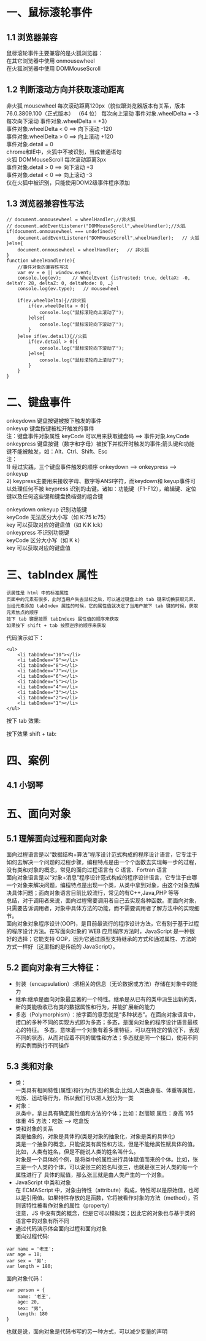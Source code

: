 # 一、鼠标滚轮事件  
## 1.1 浏览器兼容  
鼠标滚轮事件主要兼容的是火狐浏览器：  
    在其它浏览器中使用 onmousewheel  
    在火狐浏览器中使用 DOMMouseScroll  
## 1.2 判断滚动方向并获取滚动距离  
非火狐 mousewheel  每次滚动距离120px（貌似跟浏览器版本有关系，版本 76.0.3809.100（正式版本） （64 位） 每次向上滚动 事件对象.wheelDelta = -3 每次向下滚动 事件对象.wheelDelta = +3）  
    事件对象.wheelDelta < 0 ==> 向下滚动    -120  
    事件对象.wheelDelta > 0 ==> 向上滚动    +120  
    事件对象.detail = 0  
    chrome和IE中，火狐中不被识别，当成普通语句  
火狐 DOMMouseScroll   每次滚动距离3px  
    事件对象.detail > 0 ==> 向下滚动    +3  
    事件对象.detail < 0 ==> 向上滚动    -3  
    仅在火狐中被识别，只能使用DOM2级事件程序添加  
## 1.3 浏览器兼容性写法  
```  
// document.onmousewheel = wheelHandler;//非火狐  
// document.addEventListener("DOMMouseScroll",wheelHandler);//火狐  
if(document.onmousewheel === undefined){  
    document.addEventListener("DOMMouseScroll",wheelHandler);   // 火狐  
}else{  
    document.onmousewheel = wheelHandler;   // 非火狐  
}  
function wheelHandler(e){  
    //事件对象的兼容性写法  
    var ev = e || window.event;  
    console.log(ev);    // WheelEvent {isTrusted: true, deltaX: -0, deltaY: 28, deltaZ: 0, deltaMode: 0, …}  
    console.log(ev.type);   // mousewheel  
  
    if(ev.wheelDelta){//非火狐  
        if(ev.wheelDelta > 0){  
            console.log("鼠标滚轮向上滚动了");  
        }else{  
            console.log("鼠标滚轮向下滚动了");  
        }  
    }else if(ev.detail){//火狐  
        if(ev.detail > 0){  
            console.log("鼠标滚轮向下滚动了");  
        }else{  
            console.log("鼠标滚轮向上滚动了");  
        }  
    }  
}  
```  
# 二、键盘事件  
onkeydown 键盘按键被按下触发的事件      
onkeyup 键盘按键被松开触发的事件  
    注：键盘事件对象属性 keyCode 可以用来获取键盘码 ==> 事件对象.keyCode  
onkeypress 键盘按键（数字和字母）被按下并松开时触发的事件;箭头键和功能键不能被触发，如：Alt、Ctrl、Shift、Esc  
    注：  
        1) 经过实践，三个键盘事件触发的顺序 onkeydown --> onkeypress --> onkeyup  
        2) keypress主要用来接收字母、数字等ANSI字符，而keydown和 keyup事件可以处理任何不被 keypress 识别的击键。诸如：功能键（F1-F12），编辑键、定位键以及任何这些键和键盘换档键的组合键  
  
onkeydown onkeyup 识别功能键  
    keyCode 无法区分大小写（如 K:75 k:75）  
    key 可以获取对应的键盘值（如 K:K k:k）  
onkeypress 不识别功能键  
    keyCode 区分大小写（如 K k）  
    key 可以获取对应的键盘值  
# 三、tabIndex 属性  
    该属性是 html 中的标准属性  
    页面中的元素有很多，此时当用户失去鼠标之后，可以通过键盘上的 tab 键来切换获取元素，当给元素添加 tabIndex 属性的时候，它的属性值就决定了当用户按下 tab 键的时候，获取元素焦点的顺序  
    按下 tab 键是按照 tabIndexs 属性值的顺序来获取  
    如果按下 shift + tab 按照逆序的顺序来获取  
代码演示如下：  
```  
<ul>  
    <li tabIndex="10"></li>  
    <li tabIndex="9"></li>  
    <li tabIndex="8"></li>  
    <li tabIndex="7"></li>  
    <li tabIndex="6"></li>  
    <li tabIndex="5"></li>  
    <li tabIndex="4"></li>  
    <li tabIndex="3"></li>  
    <li tabIndex="2"></li>  
    <li tabIndex="1"></li>  
</ul>  
```  
按下 tab 效果:  
<!-- TODO -->  
按下效果 shift + tab:  
<!-- TODO -->  
# 四、案例  
## 4.1 小钢琴  
# 五、面向对象  
## 5.1 理解面向过程和面向对象  
面向过程语言是以“数据结构+算法”程序设计范式构成的程序设计语言，它专注于如何去解决一个问题的过程步骤，编程特点是由一个个函数去实现每一步的过程，没有类和对象的概念，常见的面向过程语言有 C 语言、Fortran 语言  
面向对象语言是以“对象+消息”程序设计范式构成的程序设计语言，它专注于由哪一个对象来解决问题，编程特点是出现一个类，从类中拿到对象，由这个对象去解决具体问题；面向对象语言目前比较流行，常见的有C++,Java,PHP 等等  
总结，对于调用者来说，面向过程需要调用者自己去实现各种函数。而面向对象，只需要告诉调用者，对象中具体方法的功能，而不需要调用者了解方法中的实现细节。  
面向对象对象程序设计(OOP)，是目前最流行的程序设计方法，它有别于基于过程的程序设计方法。在写面向对象的 WEB 应用程序方法时，JavaScript 是一种很好的选择；它能支持 OOP，因为它通过原型支持继承的方式和通过属性、方法的方式一样好（这里指的是传统的 JavaScript）。  
## 5.2 面向对象有三大特征：  
- 封装（encapsulation）:把相关的信息（无论数据或方法）存储在对象中的能力  
- 继承:继承是面向对象最显著的一个特性。继承是从已有的类中派生出新的类，新的类能吸收已有类的数据属性和行为，并能扩展新的能力  
- 多态（Polymorphism）：按字面的意思就是“多种状态”。在面向对象语言中，接口的多种不同的实现方式即为多态；多态，是面向对象的程序设计语言最核心的特征。 多态，意味着一个对象有着多重特征，可以在特定的情况下，表现不同的状态，从而对应着不同的属性和方法；多态就是同一个接口，使用不同的实例而执行不同操作  
## 5.3 类和对象  
- 类：  
    一类具有相同特性(属性)和行为(方法)的集合;比如,人类由身高、体重等属性，吃饭、运动等行为，所以我们可以把人划分为一类  
- 对象：  
    从类中，拿出具有确定属性值和方法的个体；比如：赵丽颖 属性：身高 165 体重 45 方法：吃饭 --> 吃盒饭  
- 类和对象的关系  
    类是抽象的，对象是具体的(类是对象的抽象化，对象是类的具体化)  
    类是一个抽象的概念，只能说类有属性和方法，但是不能给属性赋具体的值。比如，人类有姓名，但是不能说人类的姓名叫什么。  
    对象是一个具体的个例，是将类中的属性进行具体赋值而来的个体。比如，张三是一个人类的个体，可以说张三的姓名叫张三，也就是张三对人类的每一个属性进行了 具体的赋值，那么张三就是由人类产生的一个对象。  
- JavaScript 中类和对象  
    在 ECMAScript 中，对象由特性（attribute）构成，特性可以是原始值，也可以是引用值。如果特性存放的是函数，它将被看作对象的方法（method），否 则该特性被看作对象的属性（property）  
    注意，JS 中没有类的概念，但是它可以模拟类；因此它的对象也与基于类的语言中的对象有所不同  
- 通过代码演示体会面向过程和面向对象  
面向过程代码:  
```  
var name = '老王';  
var age = 18;  
var sex = '男';  
var length = 180;  
```  
面向对象代码：  
```  
var person = {  
    name: '老王',  
    age: 20,  
    sex: "男",  
    length: 180  
}  
```  
也就是说，面向对象是代码书写的另一种方式，可以减少变量的声明  
